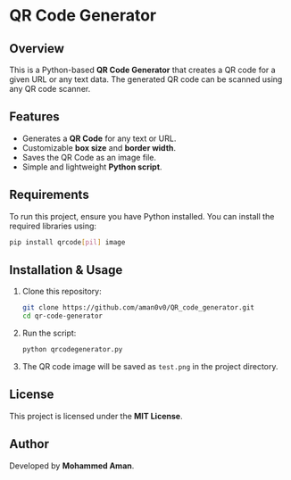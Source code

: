 # QR Code Generator

## Overview
This is a Python-based **QR Code Generator** that creates a QR code for a given URL or any text data. The generated QR code can be scanned using any QR code scanner.

## Features
- Generates a **QR Code** for any text or URL.
- Customizable **box size** and **border width**.
- Saves the QR Code as an image file.
- Simple and lightweight **Python script**.

## Requirements
To run this project, ensure you have Python installed. You can install the required libraries using:

```sh
pip install qrcode[pil] image
```

## Installation & Usage
1. Clone this repository:
   ```sh
   git clone https://github.com/aman0v0/QR_code_generator.git
   cd qr-code-generator
   ```
2. Run the script:
   ```sh
   python qrcodegenerator.py
   ```
3. The QR code image will be saved as `test.png` in the project directory.

## License
This project is licensed under the **MIT License**.

## Author
Developed by **Mohammed Aman**.

